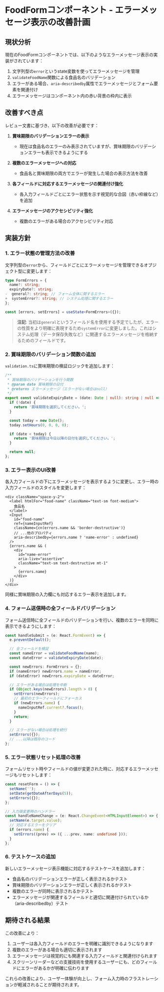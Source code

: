 # FoodFormコンポーネント - エラーメッセージ表示の改善計画

## 現状分析

現在のFoodFormコンポーネントでは、以下のようなエラーメッセージ表示の実装がされています：

1. 文字列型の`error`というstate変数を使ってエラーメッセージを管理
2. `validateFoodName`関数による食品名のバリデーション
3. エラーがある場合、`aria-describedby`属性でエラーメッセージとフォーム要素を関連付け
4. エラーメッセージはコンポーネント内の赤い背景の枠内に表示

## 改善すべき点

レビュー文書に基づき、以下の改善が必要です：

1. **賞味期限のバリデーションエラーの表示**

   - 現在は食品名のエラーのみ表示されていますが、賞味期限のバリデーションエラーも表示できるようにする

2. **複数のエラーメッセージへの対応**

   - 食品名と賞味期限の両方でエラーが発生した場合の表示方法を改善

3. **各フィールドに対応するエラーメッセージの関連付け強化**

   - 各入力フィールドごとにエラー状態を示す視覚的な合図（赤い枠線など）を追加

4. **エラーメッセージのアクセシビリティ強化**
   - 複数のエラーがある場合のアクセシビリティ対応

## 実装方針

### 1. エラー状態の管理方法の改善

文字列型の`error`から、フィールドごとにエラーメッセージを管理できるオブジェクト型に変更します：

```typescript
type FormErrors = {
  name?: string;
  expiryDate?: string;
-  general?: string; // フォーム全体に関するエラー
+  systemError?: string; // システム処理に関するエラー
};

const [errors, setErrors] = useState<FormErrors>({});
```

> **注記**: 当初は`general`というフィールド名を使用する予定でしたが、エラーの性質をより明確に表現するため`systemError`に変更しました。これはシステム処理（データ保存失敗など）に関連するエラーメッセージを格納するためのフィールドです。

### 2. 賞味期限のバリデーション関数の追加

`validation.ts`に賞味期限の検証ロジックを追加します：

```typescript
/**
 * 賞味期限のバリデーションを行う関数
 * @param date 賞味期限の日付
 * @returns エラーメッセージ（エラーがない場合はnull）
 */
export const validateExpiryDate = (date: Date | null): string | null => {
  if (!date) {
    return '賞味期限を選択してください。';
  }

  const today = new Date();
  today.setHours(0, 0, 0, 0);

  if (date < today) {
    return '賞味期限は今日以降の日付を選択してください。';
  }

  return null;
};
```

### 3. エラー表示のUI改善

各入力フィールドの下にエラーメッセージを表示するように変更し、エラー時の入力フィールドのスタイルを変更します：

```tsx
<div className="space-y-2">
  <label htmlFor="food-name" className="text-sm font-medium">
    食品名
  </label>
  <Input
    id="food-name"
    ref={nameInputRef}
    className={cn(errors.name && 'border-destructive')}
    // ...他のプロパティ
    aria-describedby={errors.name ? 'name-error' : undefined}
  />
  {errors.name && (
    <div
      id="name-error"
      aria-live="assertive"
      className="text-sm text-destructive mt-1"
    >
      {errors.name}
    </div>
  )}
</div>
```

同様に賞味期限の入力欄にも対応するエラー表示を追加します。

### 4. フォーム送信時の全フィールドバリデーション

フォーム送信時に全フィールドのバリデーションを行い、複数のエラーを同時に表示できるようにします：

```typescript
const handleSubmit = (e: React.FormEvent) => {
  e.preventDefault();

  // 全フィールドを検証
  const nameError = validateFoodName(name);
  const dateError = validateExpiryDate(date);

  const newErrors: FormErrors = {};
  if (nameError) newErrors.name = nameError;
  if (dateError) newErrors.expiryDate = dateError;

  // エラーがある場合は処理を中断
  if (Object.keys(newErrors).length > 0) {
    setErrors(newErrors);
    // 最初のエラーフィールドにフォーカス
    if (newErrors.name) {
      nameInputRef.current?.focus();
    }
    return;
  }

  // エラーがない場合は処理を続行
  setErrors({});
  // ...以降は既存のコード
};
```

### 5. エラー状態リセット処理の改善

フォームリセット時やフィールドの値が変更された時に、対応するエラーメッセージもリセットします：

```typescript
const resetForm = () => {
  setName('');
  setDate(getDateAfterDays(5));
  setErrors({});
};

// 入力値変更時のハンドラー
const handleNameChange = (e: React.ChangeEvent<HTMLInputElement>) => {
  setName(e.target.value);
  // 対応するエラーをクリア
  if (errors.name) {
    setErrors((prev) => ({ ...prev, name: undefined }));
  }
};
```

### 6. テストケースの追加

新しいエラーメッセージ表示機能に対応するテストケースを追加します：

- 食品名のバリデーションエラーが正しく表示されるかテスト
- 賞味期限のバリデーションエラーが正しく表示されるかテスト
- 複数のエラーが同時に表示されるかテスト
- エラーメッセージが関連するフィールドと適切に関連付けられているか（aria-describedby）テスト

## 期待される結果

この改善により：

1. ユーザーは各入力フィールドのエラーを明確に識別できるようになります
2. 複数のエラーがある場合も適切に表示されます
3. エラーメッセージは視覚的にも関連する入力フィールドと関連付けられます
4. スクリーンリーダーなどの支援技術を使用するユーザーにも、どのフィールドにエラーがあるかが明確に伝わります

これらの改善により、ユーザー体験が向上し、フォーム入力時のフラストレーションが軽減されることが期待されます。

